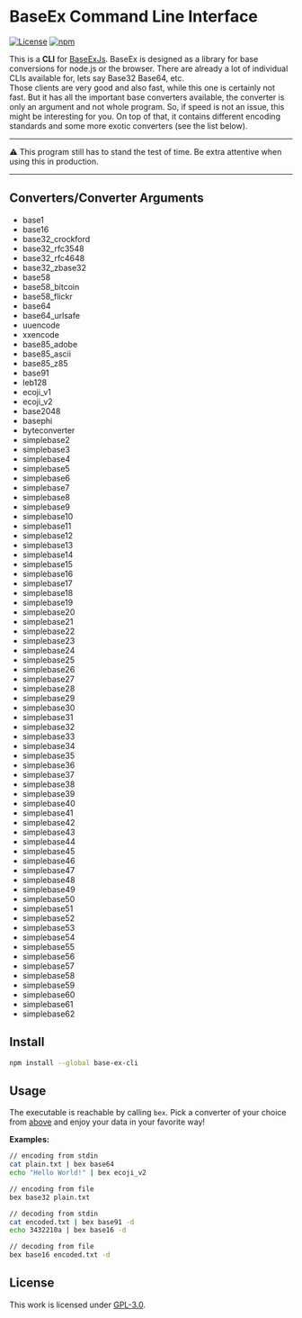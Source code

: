 # BaseEx Command Line Interface

[![License](https://img.shields.io/github/license/UmamiAppearance/BaseExJs?color=009911&style=for-the-badge)](./LICENSE)
[![npm](https://img.shields.io/npm/v/base-ex?color=%23009911&style=for-the-badge)](https://www.npmjs.com/package/base-ex)

This is a **CLI** for [BaseExJs](https://github.com/UmamiAppearance/BaseExJS). BaseEx is designed as a library for base conversions for node.js or the browser. There are already a lot of individual CLIs available for, lets say Base32 Base64, etc.  
Those clients are very good and also fast, while this one is certainly not fast. But it has all the important base converters available, the converter is only an argument and not whole program. So, if speed is not an issue, this might be interesting for you. On top of that, it contains different encoding standards and some more exotic converters (see the list below). 

___
:warning: This program still has to stand the test of time. Be extra attentive when using this in production.
___

## Converters/Converter Arguments
* base1
* base16
* base32_crockford
* base32_rfc3548
* base32_rfc4648
* base32_zbase32
* base58
* base58_bitcoin
* base58_flickr
* base64
* base64_urlsafe
* uuencode
* xxencode
* base85_adobe
* base85_ascii
* base85_z85
* base91
* leb128
* ecoji_v1
* ecoji_v2
* base2048
* basephi
* byteconverter
* simplebase2
* simplebase3
* simplebase4
* simplebase5
* simplebase6
* simplebase7
* simplebase8
* simplebase9
* simplebase10
* simplebase11
* simplebase12
* simplebase13
* simplebase14
* simplebase15
* simplebase16
* simplebase17
* simplebase18
* simplebase19
* simplebase20
* simplebase21
* simplebase22
* simplebase23
* simplebase24
* simplebase25
* simplebase26
* simplebase27
* simplebase28
* simplebase29
* simplebase30
* simplebase31
* simplebase32
* simplebase33
* simplebase34
* simplebase35
* simplebase36
* simplebase37
* simplebase38
* simplebase39
* simplebase40
* simplebase41
* simplebase42
* simplebase43
* simplebase44
* simplebase45
* simplebase46
* simplebase47
* simplebase48
* simplebase49
* simplebase50
* simplebase51
* simplebase52
* simplebase53
* simplebase54
* simplebase55
* simplebase56
* simplebase57
* simplebase58
* simplebase59
* simplebase60
* simplebase61
* simplebase62


## Install
```sh
npm install --global base-ex-cli
```

## Usage
The executable is reachable by calling ``bex``. Pick a converter of your choice from [above](#convertersconverter-arguments) and enjoy your data in your favorite way!  
  
**Examples:**
```sh
// encoding from stdin
cat plain.txt | bex base64
echo "Hello World!" | bex ecoji_v2

// encoding from file
bex base32 plain.txt

// decoding from stdin
cat encoded.txt | bex base91 -d
echo 3432210a | bex base16 -d

// decoding from file
bex base16 encoded.txt -d
```

## License
This work is licensed under [GPL-3.0](https://opensource.org/licenses/GPL-3.0).
